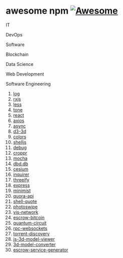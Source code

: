 # awesome npm [![Awesome](https://cdn.rawgit.com/sindresorhus/awesome/d7305f38d29fed78fa85652e3a63e154dd8e8829/media/badge.svg)](https://github.com/Mentors4EDU/awesome-python)

IT

DevOps

Software

Blockchain

Data Science

Web Development

Software Engineering

1. [log](https://www.npmjs.com/package/log)
2. [rxjs](https://www.npmjs.com/package/rxjs)
3. [less](https://www.npmjs.com/package/less)
4. [tone](https://www.npmjs.com/package/tone)
5. [react](https://www.npmjs.com/package/react)
6. [axios](https://www.npmjs.com/package/axios)
7. [async](https://www.npmjs.com/package/async)
8. [d3-3d](https://www.npmjs.com/package/d3-3d)
9. [colors](https://www.npmjs.com/package/colors)
10. [shelljs](https://www.npmjs.com/package/shelljs)
11. [debug](https://www.npmjs.com/package/debug)
12. [croppr](https://www.npmjs.com/package/croppr)
13. [mocha](https://www.npmjs.com/package/mocha)
14. [dbd.db](https://www.npmjs.com/package/dbd.db)
15. [cesium](https://www.npmjs.com/package/cesium)
16. [inquirer](https://www.npmjs.com/package/inquirer)
17. [threeify](https://www.npmjs.com/package/threeify)
18. [express](https://www.npmjs.com/package/express)
19. [minimist](https://www.npmjs.com/package/minimist)
20. [quora-api](https://www.npmjs.com/package/quora-api)
21. [shell-quote](https://www.npmjs.com/package/shell-quote)
22. [photoswipe](https://www.npmjs.com/package/photoswipe)
23. [vis-network](https://www.npmjs.com/package/vis-network)
24. [escrow-bitcoin](https://www.npmjs.com/package/escrow-bitcoin)
25. [quantum-circuit](https://www.npmjs.com/package/quantum-circuit)
26. [rpc-websockets](https://www.npmjs.com/package/rpc-websockets)
27. [torrent-discovery](https://www.npmjs.com/package/torrent-discovery)
28. [js-3d-model-viewer](https://www.npmjs.com/package/js-3d-model-viewer)
29. [3d-model-converter](https://www.npmjs.com/package/3d-model-converter)
30. [escrow-service-generator](https://www.npmjs.com/package/escrow-service-generator)
